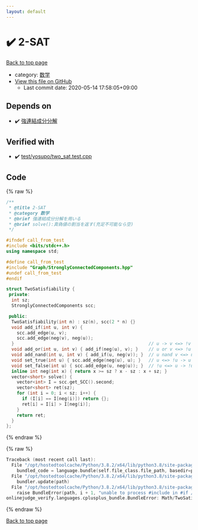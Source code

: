 ```yaml
---
layout: default
---
```


<!-- mathjax config similar to math.stackexchange -->
<script type="text/javascript" async
  src="https://cdnjs.cloudflare.com/ajax/libs/mathjax/2.7.5/MathJax.js?config=TeX-MML-AM_CHTML">
</script>
<script type="text/x-mathjax-config">
  MathJax.Hub.Config({
    TeX: { equationNumbers: { autoNumber: "AMS" }},
    tex2jax: {
      inlineMath: [ ['$','$'] ],
      processEscapes: true
    },
    "HTML-CSS": { matchFontHeight: false },
    displayAlign: "left",
    displayIndent: "2em"
  });
</script>

<script type="text/javascript" src="https://cdnjs.cloudflare.com/ajax/libs/jquery/3.4.1/jquery.min.js"></script>
<script src="https://cdn.jsdelivr.net/npm/jquery-balloon-js@1.1.2/jquery.balloon.min.js" integrity="sha256-ZEYs9VrgAeNuPvs15E39OsyOJaIkXEEt10fzxJ20+2I=" crossorigin="anonymous"></script>
<script type="text/javascript" src="../../assets/js/copy-button.js"></script>
<link rel="stylesheet" href="../../assets/css/copy-button.css" />


# :heavy_check_mark: 2-SAT

<a href="../../index.html">Back to top page</a>

* category: <a href="../../index.html#6e65831863dbf272b7a65cd8df1a440d">数学</a>
* <a href="{{ site.github.repository_url }}/blob/master/Math/TwoSatisfiability.hpp">View this file on GitHub</a>
    - Last commit date: 2020-05-14 17:58:05+09:00




## Depends on

* :heavy_check_mark: <a href="../Graph/StronglyConnectedComponents.hpp.html">強連結成分分解</a>


## Verified with

* :heavy_check_mark: <a href="../../verify/test/yosupo/two_sat.test.cpp.html">test/yosupo/two_sat.test.cpp</a>


## Code

<a id="unbundled"></a>
{% raw %}
```cpp
/**
 * @title 2-SAT
 * @category 数学
 * @brief 強連結成分分解を用いる
 * @brief solve():真偽値の割当を返す(充足不可能なら空)
 */

#ifndef call_from_test
#include <bits/stdc++.h>
using namespace std;

#define call_from_test
#include "Graph/StronglyConnectedComponents.hpp"
#undef call_from_test
#endif

struct TwoSatisfiability {
 private:
  int sz;
  StronglyConnectedComponents scc;

 public:
  TwoSatisfiability(int n) : sz(n), scc(2 * n) {}
  void add_if(int u, int v) {
    scc.add_edge(u, v);
    scc.add_edge(neg(v), neg(u));
  }                                                   // u -> v <=> !v -> !u
  void add_or(int u, int v) { add_if(neg(u), v); }    // u or v <=> !u -> v
  void add_nand(int u, int v) { add_if(u, neg(v)); }  // u nand v <=> u -> !v
  void set_true(int u) { scc.add_edge(neg(u), u); }   // u <=> !u -> u
  void set_false(int u) { scc.add_edge(u, neg(u)); }  // !u <=> u -> !u
  inline int neg(int x) { return x >= sz ? x - sz : x + sz; }
  vector<short> solve() {
    vector<int> I = scc.get_SCC().second;
    vector<short> ret(sz);
    for (int i = 0; i < sz; i++) {
      if (I[i] == I[neg(i)]) return {};
      ret[i] = I[i] > I[neg(i)];
    }
    return ret;
  }
};

```
{% endraw %}

<a id="bundled"></a>
{% raw %}
```cpp
Traceback (most recent call last):
  File "/opt/hostedtoolcache/Python/3.8.2/x64/lib/python3.8/site-packages/onlinejudge_verify/docs.py", line 349, in write_contents
    bundled_code = language.bundle(self.file_class.file_path, basedir=pathlib.Path.cwd())
  File "/opt/hostedtoolcache/Python/3.8.2/x64/lib/python3.8/site-packages/onlinejudge_verify/languages/cplusplus.py", line 172, in bundle
    bundler.update(path)
  File "/opt/hostedtoolcache/Python/3.8.2/x64/lib/python3.8/site-packages/onlinejudge_verify/languages/cplusplus_bundle.py", line 281, in update
    raise BundleError(path, i + 1, "unable to process #include in #if / #ifdef / #ifndef other than include guards")
onlinejudge_verify.languages.cplusplus_bundle.BundleError: Math/TwoSatisfiability.hpp: line 13: unable to process #include in #if / #ifdef / #ifndef other than include guards

```
{% endraw %}

<a href="../../index.html">Back to top page</a>

